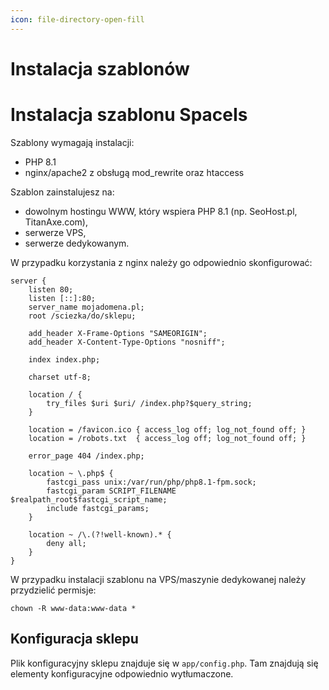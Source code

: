 ```yaml
---
icon: file-directory-open-fill
---
```

# Instalacja szablonów

# Instalacja szablonu SpaceIs

Szablony wymagają instalacji:

- PHP 8.1
- nginx/apache2 z obsługą mod_rewrite oraz htaccess

Szablon zainstalujesz na:

- dowolnym hostingu WWW, który wspiera PHP 8.1 (np. SeoHost.pl, TitanAxe.com),
- serwerze VPS,
- serwerze dedykowanym.

W przypadku korzystania z nginx należy go odpowiednio skonfigurować:

```nginx
server {
    listen 80;
    listen [::]:80;
    server_name mojadomena.pl;
    root /sciezka/do/sklepu;
 
    add_header X-Frame-Options "SAMEORIGIN";
    add_header X-Content-Type-Options "nosniff";
 
    index index.php;
 
    charset utf-8;
 
    location / {
        try_files $uri $uri/ /index.php?$query_string;
    }
 
    location = /favicon.ico { access_log off; log_not_found off; }
    location = /robots.txt  { access_log off; log_not_found off; }
 
    error_page 404 /index.php;
 
    location ~ \.php$ {
        fastcgi_pass unix:/var/run/php/php8.1-fpm.sock;
        fastcgi_param SCRIPT_FILENAME $realpath_root$fastcgi_script_name;
        include fastcgi_params;
    }
 
    location ~ /\.(?!well-known).* {
        deny all;
    }
}
```

W przypadku instalacji szablonu na VPS/maszynie dedykowanej należy przydzielić permisje:
```
chown -R www-data:www-data *
```

## Konfiguracja sklepu

Plik konfiguracyjny sklepu znajduje się w `app/config.php`. Tam znajdują się elementy konfiguracyjne odpowiednio wytłumaczone.